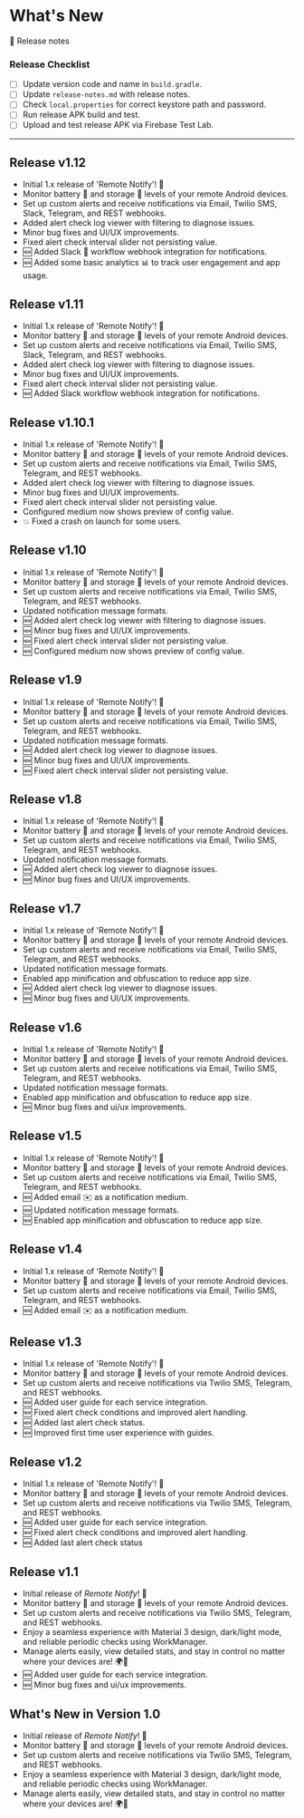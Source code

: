 # What's New
📝 Release notes 

### Release Checklist
- [ ] Update version code and name in `build.gradle`.
- [ ] Update `release-notes.md` with release notes.
- [ ] Check `local.properties` for correct keystore path and password.
- [ ] Run release APK build and test.
- [ ] Upload and test release APK via Firebase Test Lab.

-----------------------------------------------------------------------------

## Release v1.12
- Initial 1.x release of 'Remote Notify'! 🎉
- Monitor battery 🔋 and storage 💾 levels of your remote Android devices.
- Set up custom alerts and receive notifications via Email, Twilio SMS, Slack, Telegram, and REST webhooks.
- Added alert check log viewer with filtering to diagnose issues.
- Minor bug fixes and UI/UX improvements.
- Fixed alert check interval slider not persisting value.
- 🆕 Added Slack 💬 workflow webhook integration for notifications.
- 🆕 Added some basic analytics 📊 to track user engagement and app usage.

## Release v1.11
- Initial 1.x release of 'Remote Notify'! 🎉
- Monitor battery 🔋 and storage 💾 levels of your remote Android devices.
- Set up custom alerts and receive notifications via Email, Twilio SMS, Slack, Telegram, and REST webhooks.
- Added alert check log viewer with filtering to diagnose issues.
- Minor bug fixes and UI/UX improvements.
- Fixed alert check interval slider not persisting value.
- 🆕 Added Slack workflow webhook integration for notifications.

## Release v1.10.1
- Initial 1.x release of 'Remote Notify'! 🎉
- Monitor battery 🔋 and storage 💾 levels of your remote Android devices.
- Set up custom alerts and receive notifications via Email, Twilio SMS, Telegram, and REST webhooks.
- Added alert check log viewer with filtering to diagnose issues.
- Minor bug fixes and UI/UX improvements.
- Fixed alert check interval slider not persisting value.
- Configured medium now shows preview of config value.
- 💥 Fixed a crash on launch for some users.

## Release v1.10
- Initial 1.x release of 'Remote Notify'! 🎉
- Monitor battery 🔋 and storage 💾 levels of your remote Android devices.
- Set up custom alerts and receive notifications via Email, Twilio SMS, Telegram, and REST webhooks.
- Updated notification message formats.
- 🆕 Added alert check log viewer with filtering to diagnose issues.
- 🆕 Minor bug fixes and UI/UX improvements.
- 🆕 Fixed alert check interval slider not persisting value.
- 🆕 Configured medium now shows preview of config value.

## Release v1.9
- Initial 1.x release of 'Remote Notify'! 🎉
- Monitor battery 🔋 and storage 💾 levels of your remote Android devices.
- Set up custom alerts and receive notifications via Email, Twilio SMS, Telegram, and REST webhooks.
- Updated notification message formats.
- 🆕 Added alert check log viewer to diagnose issues.
- 🆕 Minor bug fixes and UI/UX improvements.
- 🆕 Fixed alert check interval slider not persisting value.

## Release v1.8
- Initial 1.x release of 'Remote Notify'! 🎉
- Monitor battery 🔋 and storage 💾 levels of your remote Android devices.
- Set up custom alerts and receive notifications via Email, Twilio SMS, Telegram, and REST webhooks.
- Updated notification message formats.
- 🆕 Added alert check log viewer to diagnose issues.
- 🆕 Minor bug fixes and UI/UX improvements.

## Release v1.7
- Initial 1.x release of 'Remote Notify'! 🎉
- Monitor battery 🔋 and storage 💾 levels of your remote Android devices.
- Set up custom alerts and receive notifications via Email, Twilio SMS, Telegram, and REST webhooks.
- Updated notification message formats.
- Enabled app minification and obfuscation to reduce app size.
- 🆕 Added alert check log viewer to diagnose issues.
- 🆕 Minor bug fixes and UI/UX improvements.

## Release v1.6
- Initial 1.x release of 'Remote Notify'! 🎉
- Monitor battery 🔋 and storage 💾 levels of your remote Android devices.
- Set up custom alerts and receive notifications via Email, Twilio SMS, Telegram, and REST webhooks.
- Updated notification message formats.
- Enabled app minification and obfuscation to reduce app size.
- 🆕 Minor bug fixes and ui/ux improvements.

## Release v1.5
- Initial 1.x release of 'Remote Notify'! 🎉
- Monitor battery 🔋 and storage 💾 levels of your remote Android devices.
- Set up custom alerts and receive notifications via Email, Twilio SMS, Telegram, and REST webhooks.
- 🆕 Added email ✉️ as a notification medium.
- 🆕 Updated notification message formats.
- 🆕 Enabled app minification and obfuscation to reduce app size.

## Release v1.4
- Initial 1.x release of 'Remote Notify'! 🎉
- Monitor battery 🔋 and storage 💾 levels of your remote Android devices.
- Set up custom alerts and receive notifications via Email, Twilio SMS, Telegram, and REST webhooks.
- 🆕 Added email ✉️ as a notification medium.

## Release v1.3
- Initial 1.x release of 'Remote Notify'! 🎉
- Monitor battery 🔋 and storage 💾 levels of your remote Android devices.
- Set up custom alerts and receive notifications via Twilio SMS, Telegram, and REST webhooks.
- 🆕 Added user guide for each service integration.
- 🆕 Fixed alert check conditions and improved alert handling.
- 🆕 Added last alert check status.
- 🆕 Improved first time user experience with guides.

## Release v1.2
- Initial 1.x release of 'Remote Notify'! 🎉
- Monitor battery 🔋 and storage 💾 levels of your remote Android devices.
- Set up custom alerts and receive notifications via Twilio SMS, Telegram, and REST webhooks.
- 🆕 Added user guide for each service integration.
- 🆕 Fixed alert check conditions and improved alert handling.
- 🆕 Added last alert check status

## Release v1.1
- Initial release of *Remote Notify*! 🎉
- Monitor battery 🔋 and storage 💾 levels of your remote Android devices.
- Set up custom alerts and receive notifications via Twilio SMS, Telegram, and REST webhooks.
- Enjoy a seamless experience with Material 3 design, dark/light mode, and reliable periodic checks using WorkManager.
- Manage alerts easily, view detailed stats, and stay in control no matter where your devices are! 🌍📲
- 🆕 Added user guide for each service integration.
- 🆕 Minor bug fixes and ui/ux improvements.


## What's New in Version 1.0
- Initial release of *Remote Notify*! 🎉
- Monitor battery 🔋 and storage 💾 levels of your remote Android devices.
- Set up custom alerts and receive notifications via Twilio SMS, Telegram, and REST webhooks.
- Enjoy a seamless experience with Material 3 design, dark/light mode, and reliable periodic checks using WorkManager.
- Manage alerts easily, view detailed stats, and stay in control no matter where your devices are! 🌍📲
